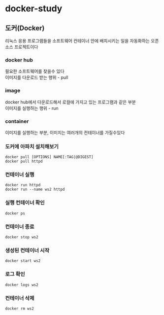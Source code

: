 # docker-study

## 도커(Docker)
리눅스 응용 프로그램들을 소프트웨어 컨테이너 안에 배치시키는 일을 자동화하는 오픈 소스 프로젝트이다

### docker hub
필요한 소프트웨어를 찾을수 있다<br/>
이미지를 다운로드 받는 행위 - pull

### image
docker hub에서 다운로드해서 로컬에 가지고 있는 프로그램과 같은 부분<br/>
이미지를 실행하는 행위 - run

### container
이미지를 실행하는 부분, 이미지는 여러개의 컨테이너를 가질수있다

### 도커에 아파치 설치해보기
```
docker pull [OPTIONS] NAME[:TAG|@DIGEST]
docker pull httpd
```
### 컨테이너 실행
```
docker run httpd
docker run --name ws2 httpd
```
### 실행 컨테이너 확인
```
docker ps
```
### 컨테이너 종료
```
docker stop ws2
```
### 생성된 컨테이너 시작
```
docker start ws2
```
### 로그 확인
```
docker logs ws2
```
### 컨테이너 삭제
```
docker rm ws2
```





